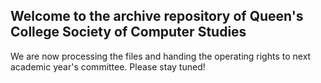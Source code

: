 ## Welcome to the archive repository of Queen's College Society of Computer Studies

We are now processing the files and handing the operating rights to next academic year's committee. Please stay tuned!

